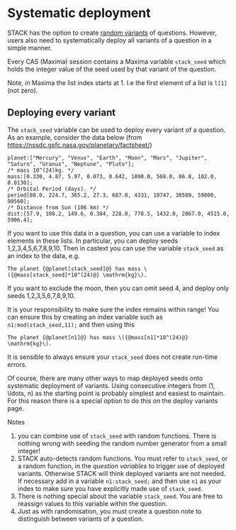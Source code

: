 # Systematic deployment

STACK has the option to create [random variants](Random.md) of questions.  However, users also need to systematically deploy all variants of a question in a simple manner.

Every CAS (Maxima) session contains a Maxima variable `stack_seed` which holds the integer value of the seed used by that variant of the question.

Note, in Maxima the list index starts at 1. I.e the first element of a list is `l[1]` (not zero).

##  Deploying every variant

The `stack_seed` variable can be used to deploy every variant of a question.  As an example, consider the data below (from https://nssdc.gsfc.nasa.gov/planetary/factsheet/)

    planet:["Mercury", "Venus", "Earth", "Moon", "Mars", "Jupiter", "Saturn", "Uranus", "Neptune", "Pluto"];
    /* mass 10^(24)kg. */
    mass:[0.330, 4.87, 5.97, 0.073, 0.642, 1898.0, 568.0, 86.8, 102.0, 0.0130];
    /* Orbital Period (days). */
    period[88.0, 224.7, 365.2, 27.3, 687.0, 4331, 10747, 30589, 59800, 90560];
    /* Distance from Sun (106 km) */
    dist:[57.9, 108.2, 149.6, 0.384, 228.0, 778.5, 1432.0, 2867.0, 4515.0, 5906.4];

If you want to use this data in a question, you can use a variable to index elements in these lists.  In particular, you can deploy seeds 1,2,3,4,5,6,7,8,9,10.  Then in castext you can use the variable `stack_seed` as an index to the data, e.g.

    The planet {@planet[stack_seed]@} has mass \({@mass[stack_seed]*10^(24)@} \mathrm{kg}\).

If you want to exclude the moon, then you can omit seed 4, and deploy only seeds 1,2,3,5,6,7,8,9,10.

It is your responsibility to make sure the index remains within range!  You can ensure this by creating an index variable such as `n1:mod(stack_seed,11);` and then using this

    The planet {@planet[n1]@} has mass \({@mass[n1]*10^(24)@} \mathrm{kg}\).

It is sensible to always ensure your `stack_seed` does not create run-time errors.

Of course, there are many other ways to map deployed seeds onto systematic deployment of variants.  Using consecutive integers from \(1, \ldots, n\) as the starting point is probably simplest and easiest to maintain.  For this reason there is a special option to do this on the deploy variants page.

Notes

1. you can combine use of `stack_seed` with random functions.  There is nothing wrong with seeding the random number generator from a small integer!
2. STACK auto-detects random functions.  You must refer to `stack_seed`, or a random function, in the _question variables_ to trigger use of deployed variants.  Otherwise STACK will think deployed variants are not needed.  If necessary add in a variable `n1:stack_seed;` and then use `n1` as your index to make sure you have explicitly made use of `stack_seed`.
3. There is nothing special about the variable `stack_seed`.  You are free to reassign values to this variable within the question.
4. Just as with randomisation, you must create a question note to distinguish between variants of a question.
